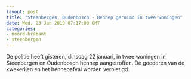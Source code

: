 ```yaml
---
layout: post
title: "Steenbergen, Oudenbosch - Hennep geruimd in twee woningen"
date: Wed, 23 Jan 2019 07:17:00 GMT
categories: 
- noord-brabant 
- steenbergen 
---
```


De politie heeft gisteren, dinsdag 22 januari, in twee woningen in Steenbergen en Oudenbosch hennep aangetroffen. De goederen van de kwekerijen en het hennepafval  worden vernietigd.

